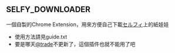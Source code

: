 ## SELFY_DOWNLOADER

一個自製的Chrome Extension，用來方便自己下載[セルフィ](https://twitter.com/selfy_official)上的紙娃娃
- 使用方法請見guide.txt
- 要是哪天[@trade](http://li.nu/attrade/gacha.php)不更新了，這個插件也就不能用了吧

